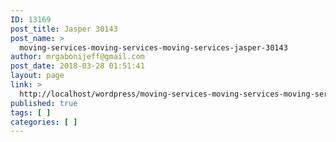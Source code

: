 ```yaml
---
ID: 13169
post_title: Jasper 30143
post_name: >
  moving-services-moving-services-moving-services-jasper-30143
author: mrgabonijeff@gmail.com
post_date: 2018-03-28 01:51:41
layout: page
link: >
  http://localhost/wordpress/moving-services-moving-services-moving-services-jasper-30143/
published: true
tags: [ ]
categories: [ ]
---
```

